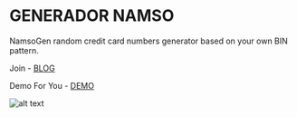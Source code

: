 # GENERADOR NAMSO 
NamsoGen random credit card numbers generator based on your own BIN pattern.

Join  - [BLOG](https://todoreal.com)

Demo For You - [DEMO](https://realstrategy.github.io/CC-GENPRO)

![alt text](https://www.mediafire.com/view/ljzq3odpccdxokd/CC-GENPRO.png/file)
